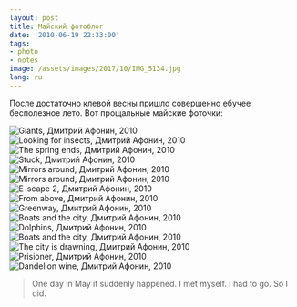 ```yaml
---
layout: post
title: Майский фотоблог
date: '2010-06-19 22:33:00'
tags:
- photo
- notes
image: /assets/images/2017/10/IMG_5134.jpg
lang: ru
---
```


После достаточно клевой весны пришло совершенно ебучее бесполезное лето. Вот прощальные майские фоточки:

![Giants, Дмитрий Афонин, 2010](/assets/images/2017/10/giants_by_shouldgo.jpg)
![Looking for insects, Дмитрий Афонин, 2010](/assets/images/2017/10/looking_for_insects_by_shouldgo.jpg)
![The spring ends, Дмитрий Афонин, 2010](/assets/images/2017/10/IMG_7959.jpg)
![Stuck, Дмитрий Афонин, 2010](/assets/images/2017/10/stuck_by_shouldgo.jpg)
![Mirrors around, Дмитрий Афонин, 2010](/assets/images/2017/10/mirrors_around_2_by_shouldgo.jpg)
![Mirrors around, Дмитрий Афонин, 2010](/assets/images/2017/10/IMG_5134.jpg)
![E-scape 2, Дмитрий Афонин, 2010](/assets/images/2017/10/e_scape_2_ekaterinburg_city_by_shouldgo.jpg)
![From above, Дмитрий Афонин, 2010](/assets/images/2017/10/from_above_by_shouldgo.jpg)
![Greenway, Дмитрий Афонин, 2010](/assets/images/2017/10/greenway_by_shouldgo.jpg)
![Boats and the city, Дмитрий Афонин, 2010](/assets/images/2017/10/IMG_8754.jpg)
![Dolphins, Дмитрий Афонин, 2010](/assets/images/2017/10/IMG_8073.jpg)
![Boats and the city, Дмитрий Афонин, 2010](/assets/images/2017/10/boats_and_the_city_2_by_shouldgo.jpg)
![The city is drawning, Дмитрий Афонин, 2010](/assets/images/2017/10/the_city_is_drawning_by_shouldgo.jpg)
![Prisioner, Дмитрий Афонин, 2010](/assets/images/2017/10/prisioner_by_shouldgo-1.jpg)
![Dandelion wine, Дмитрий Афонин, 2010](/assets/images/2017/10/IMG_7964.jpg)

> One day in May it suddenly happened. I met myself. I had to go. So I did.
